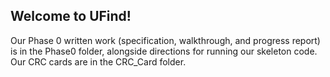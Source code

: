 ## Welcome to UFind!

Our Phase 0 written work (specification, walkthrough, and progress report) is in the Phase0 folder, alongside directions for running our skeleton code. Our CRC cards are in the CRC_Card folder.
